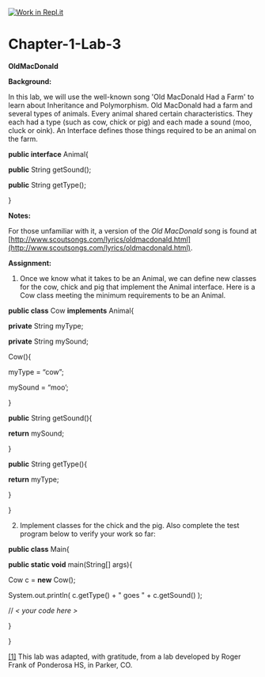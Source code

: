 [![Work in Repl.it](https://classroom.github.com/assets/work-in-replit-14baed9a392b3a25080506f3b7b6d57f295ec2978f6f33ec97e36a161684cbe9.svg)](https://classroom.github.com/online_ide?assignment_repo_id=4357368&assignment_repo_type=AssignmentRepo)
# Chapter-1-Lab-3

**OldMacDonald**

**Background:**

In this lab, we will use the well-known song 'Old MacDonald Had a Farm' to learn about Inheritance and Polymorphism. Old MacDonald had a farm and several types of animals. Every animal shared certain characteristics. They each had a type (such as cow, chick or pig) and each made a sound (moo, cluck or oink). An Interface defines those things required to be an animal on the farm.

**public interface** Animal{

**public** String getSound(); 

**public** String getType();

}

**Notes:** 

For those unfamiliar with it, a version of the _Old MacDonald_ song is found at [http://www.scoutsongs.com/lyrics/oldmacdonald.html](http://www.scoutsongs.com/lyrics/oldmacdonald.html). 

**Assignment:**

1. Once we know what it takes to be an Animal, we can define new classes for the cow, chick and pig that implement the Animal interface. Here is a Cow class meeting the minimum requirements to be an Animal.

**public class** Cow **implements** Animal{

   

**private** String myType;

**private** String mySound;

Cow(){

myType = “cow”;

mySound = “moo’;

}

**public** String getSound(){

**return** mySound; 

}

**public** String getType(){

**return** myType; 

}

} 

  

2.  Implement classes for the chick and the pig. Also complete the test program below to verify your work so far:

**public class** Main{

**public static void** main(String[] args){

Cow c = **new** Cow();

System.out.println( c.getType() + " goes " + c.getSound() );

// _< your code here >_

}

}  

[[1]](https://repl.it/teacher/assignments/2489991/edit#_ftnref1) This lab was adapted, with gratitude, from a lab developed by Roger Frank of Ponderosa HS, in Parker, CO. 
